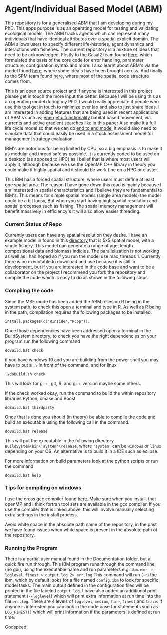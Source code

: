 # Agent/Individual Based Model (ABM)

This repository is for a generalised ABM that I am developing during my PhD. This apps purpose is as an operating model for testing and validating ecological 
models. The ABM tracks agents which can represent many individuals that have identical attributes over a spatial explicit domain. The ABM allows users to specify 
different life-histories, agent dynamics and interactions with fisheries. The current repository is a mixture of  ideas that need to be acknowledged. 
Firstly to the Casal2 team found [here](https://github.com/NIWAFisheriesModelling/CASAL2),
which formulated the basis of the core code for error handling, parameter structure, configuration syntax and more. I also learnt about ABM's 
via the model found [here](https://github.com/trophia/sna1), where some idea's have been brought across. And finally to the SPM  team found [here](https://github.com/NIWAFisheriesModelling/SPM),
where most of the spatial code structure comes from.

This is an open source project and if anyone is interested in this project please get in touch the more input the better. Because I will be using this as an operating model during my PhD, I would really appreciate
if people who use this tool get in touch to minimize over lap and also to just share ideas. I am interested in adding features that are being used in recent applications of ABM's such as; [energetic functionality](https://www.sciencedirect.com/science/article/pii/S0304380018301327) 
habitat based movement, via currents and active gradient searches like in [this paper](https://www.sciencedirect.com/science/article/pii/S0079661117302896)
Also make it a full life cycle model so that we can do [end to end model](https://www-sciencedirect-com.ezproxy.auckland.ac.nz/science/article/pii/S0079661115000233)
It would also need to simulate data that could easily be used in a stock assessment model for management strategy evaluation.

IBM's are notorious for being limited by CPU, so a big emphasis is to make it as modular and thread safe as possible. It is currently
coded to be used on a desktop (as apposed to HPC) as I belief that is where most users will apply it, although because we use the OpenMP C++ 
library in theory you could make it highly spatial and it should be work fine on a HPC or cluster.

This IBM has a forced spatial structure, where users must define at least one spatial area. The reason I have gone down this road
is mainly because I am interested in spatial characteristics and I believe they are fundamental to IBM's. This means for simple 
spatial models (single area models) the model could be a bit lousy, But when you start having high spatial resolution and spatial
processes such as fishing. The spatial memory management will benefit massively in efficiency's it will also allow easier threading.


### Current Status of Repo
Currently users can have any spatial resolution they desire. I have an example model in found in this [directory](https://github.com/Craig44/IBM/tree/master/Example/SpatialModel) that is 5x5 spatial model,
with a single fishery. This model can generate a range of age, length compositional data and biomass indicies. The parallelization is not working as well as I had hoped
so if you run the model use max_threads 1.
Currently there is no executable to download and use because it is still in development, but if you are interested in the code base
and want to be a collaborator on the project I recommend you fork the repository and compile the code which is easy to do as shown in the
following steps.

### Compiling the code

Since the MSE mode has been added the ABM relies on R being in the system path, to check this open a terminal and type in R. As well as R being in the path, compilation requires the following packages to be installed.
```
install.packages(c("RInside","Rcpp"));
```
Once those dependencies have been addressed open a terminal in the BuildSystem directory, to check you have the right dependencies on your program run the following command

```
doBuild.bat check
```

if you have windows 10 and you are building from the power shell you may have to put a ```.\``` in front of the command, and for linux

```
.\doBuild.sh check
```

This will look for g++, git, R, and g++ version maybe some others.

If the check worked okay, run the command to build the within repository libraries Python, cmake and Boost

```
doBuild.bat thirdparty
```

Once that is done you should (in theory) be able to compile the code and build an executable using the following
call in the command.

```
doBuild.bat release
```

This will put the executable in the following directory ```BuildSystem\bin\'system'\release```, where ```'system'``` can 
be ```windows``` or ```linux``` depending on your OS. An alternative is to build it in a IDE such as eclipse.

For more information on build parameters look at the python scripts or run the command

```
doBuild.bat help
```

### Tips for compiling on windows
I use the cross gcc compiler found [here](https://jmeubank.github.io/tdm-gcc/). Make sure when you install, that openMP and I think fortran tool sets are available in the gcc compiler. 
If you use the compiler that is linked above, this will involve manually selecting extra settings in the install process.


Avoid white space in the absolute path name of the repository, in the past we have found issues when white space is present in the absolute path of the repository.


### Running the Program

There is a partial user manual found in the Documentation folder, but a quick fire run through. This IBM program runs through the command line
(no gui), using the executable name and run parameters e.g. ```ibm.exe -r --loglevel finest > output.log 2> err.log``` This command will run (```-r```) the ibm, which by
default looks for a file named ```config.ibm``` to look for specific model tasks. The main output defined in the configuration files will be printed in
 the file labeled ```output.log```. I have also added an additional print statement (```--loglevel```) which will print extra 
information at run time into the file ```err.log```. There are 4 levels of ```loglevel```, ```medium```,  ```fine```, ```finest``` and ```trace```. If anyone is interested you can 
look in the code base for statements such as ```LOG_FINEST()``` which will print information if the parameters is defined at run time.

Godspeed